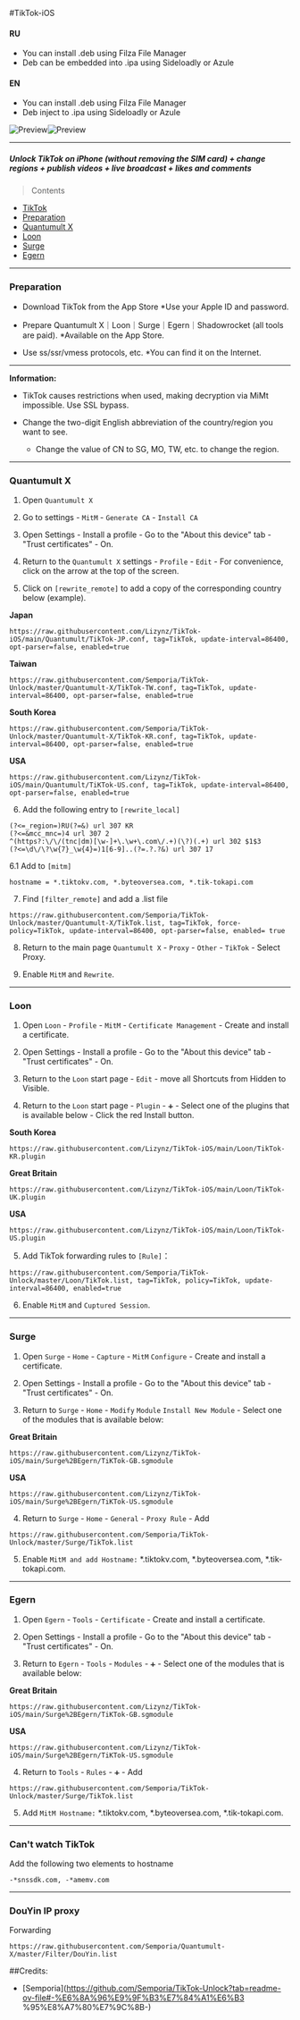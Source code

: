#TikTok-iOS

#### RU

- You can install .deb using Filza File Manager
- Deb can be embedded into .ipa using Sideloadly or Azule

#### EN

- You can install .deb using Filza File Manager
- Deb inject to .ipa using Sideloadly or Azule

![Preview](/1.png)![Preview](/2.png)

---

##### Unlock TikTok on iPhone (without removing the SIM card) + change regions + publish videos + live broadcast + likes and comments

> Contents

* [TikTok](#TikTok)
* [Preparation](#Preparation)
* [Quantumult X](#Quantumult-X)
* [Loon](#Loon)
* [Surge](#Surge)
* [Egern](#Egern)
---
### <a id="Preparation">Preparation </a>

- Download TikTok from the App Store
     *Use your Apple ID and password.

- Prepare Quantumult X｜Loon｜Surge｜Egern｜Shadowrocket (all tools are paid).
      *Available on the App Store.

- Use ss/ssr/vmess protocols, etc.
      *You can find it on the Internet.
---
**Information:**

- TikTok causes restrictions when used, making decryption via MiMt impossible. Use SSL bypass.

- Change the two-digit English abbreviation of the country/region you want to see.

     * Change the value of CN to SG, MO, TW, etc. to change the region.
---

### <a id="Quantumult-X"> Quantumult X </a>


1. Open `Quantumult X`

2. Go to settings - `MitM` - `Generate CA` - `Install CA`

3. Open Settings - Install a profile - Go to the "About this device" tab - "Trust certificates" - On.

4. Return to the `Quantumult X` settings - `Profile` - `Edit` - For convenience, click on the arrow at the top of the screen.

5. Click on `[rewrite_remote]` to add a copy of the corresponding country below (example).

**Japan**
```
https://raw.githubusercontent.com/Lizynz/TikTok-iOS/main/Quantumult/TikTok-JP.conf, tag=TikTok, update-interval=86400, opt-parser=false, enabled=true
```

**Taiwan**
```
https://raw.githubusercontent.com/Semporia/TikTok-Unlock/master/Quantumult-X/TikTok-TW.conf, tag=TikTok, update-interval=86400, opt-parser=false, enabled=true
```

**South Korea**
```
https://raw.githubusercontent.com/Semporia/TikTok-Unlock/master/Quantumult-X/TikTok-KR.conf, tag=TikTok, update-interval=86400, opt-parser=false, enabled=true
```

**USA**
```
https://raw.githubusercontent.com/Lizynz/TikTok-iOS/main/Quantumult/TiKTok-US.conf, tag=TikTok, update-interval=86400, opt-parser=false, enabled=true
```

6. Add the following entry to `[rewrite_local]`

```
(?<=_region=)RU(?=&) url 307 KR
(?<=&mcc_mnc=)4 url 307 2
^(https?:\/\/(tnc|dm)[\w-]+\.\w+\.com\/.+)(\?)(.+) url 302 $1$3
(?<=\d\/\?\w{7}_\w{4}=)1[6-9]..(?=.?.?&) url 307 17
```

6.1 Add to `[mitm]`

```
hostname = *.tiktokv.com, *.byteoversea.com, *.tik-tokapi.com
```

7. Find `[filter_remote]` and add a .list file

```
https://raw.githubusercontent.com/Semporia/TikTok-Unlock/master/Quantumult-X/TikTok.list, tag=TikTok, force-policy=TikTok, update-interval=86400, opt-parser=false, enabled= true
```

8. Return to the main page `Quantumult X` - `Proxy` - `Other` - `TikTok` - Select Proxy.

9. Enable `MitM` and `Rewrite`.
---

### <a id="Loon">Loon </a>

1. Open `Loon` - `Profile` - `MitM` - `Certificate Management` - Create and install a certificate.

2. Open Settings - Install a profile - Go to the "About this device" tab - "Trust certificates" - On.

3. Return to the `Loon` start page - `Edit` - move all Shortcuts from Hidden to Visible.

4. Return to the `Loon` start page - `Plugin` - `➕` - Select one of the plugins that is available below - Click the red Install button.

**South Korea**
```
https://raw.githubusercontent.com/Lizynz/TikTok-iOS/main/Loon/TikTok-KR.plugin
```

**Great Britain**
```
https://raw.githubusercontent.com/Lizynz/TikTok-iOS/main/Loon/TikTok-UK.plugin
```

**USA**
```
https://raw.githubusercontent.com/Lizynz/TikTok-iOS/main/Loon/TikTok-US.plugin
```

5. Add TikTok forwarding rules to `[Rule]`：

```
https://raw.githubusercontent.com/Semporia/TikTok-Unlock/master/Loon/TikTok.list, tag=TikTok, policy=TikTok, update-interval=86400, enabled=true
```

6. Enable `MitM` and `Cuptured Session`.

---

### <a id="Surge"> Surge </a>


1. Open `Surge` - `Home` - `Capture` - `MitM` `Configure` - Create and install a certificate.

2. Open Settings - Install a profile - Go to the "About this device" tab - "Trust certificates" - On.

3. Return to `Surge` - `Home` - `Modify` `Module` `Install New Module` - Select one of the modules that is available below:

**Great Britain**
```
https://raw.githubusercontent.com/Lizynz/TikTok-iOS/main/Surge%2BEgern/TiKTok-GB.sgmodule
```

**USA**
```
https://raw.githubusercontent.com/Lizynz/TikTok-iOS/main/Surge%2BEgern/TiKTok-US.sgmodule
```

4. Return to `Surge` - `Home` - `General` - `Proxy Rule` - Add

```
https://raw.githubusercontent.com/Semporia/TikTok-Unlock/master/Surge/TikTok.list
```

5. Enable `MitM and add Hostname:` *.tiktokv.com, *.byteoversea.com, *.tik-tokapi.com.

---

### <a id="Egern">Egern </a>


1. Open `Egern` - `Tools` - `Certificate` - Create and install a certificate.

2. Open Settings - Install a profile - Go to the "About this device" tab - "Trust certificates" - On.

3. Return to `Egern` - `Tools` - `Modules` - `➕` - Select one of the modules that is available below:


**Great Britain**
```
https://raw.githubusercontent.com/Lizynz/TikTok-iOS/main/Surge%2BEgern/TiKTok-GB.sgmodule
```

**USA**
```
https://raw.githubusercontent.com/Lizynz/TikTok-iOS/main/Surge%2BEgern/TiKTok-US.sgmodule
```

4. Return to `Tools` - `Rules` - `➕` - Add

```
https://raw.githubusercontent.com/Semporia/TikTok-Unlock/master/Surge/TikTok.list
```

5. Add `MitM Hostname:` *.tiktokv.com, *.byteoversea.com, *.tik-tokapi.com.

---
### <a id="Can't watch TikTok"> Can't watch TikTok</a>

Add the following two elements to hostname
```
-*snssdk.com, -*amemv.com
```

---
### <a id="DouYin IP proxy">DouYin IP proxy </a>

Forwarding

```
https://raw.githubusercontent.com/Semporia/Quantumult-X/master/Filter/DouYin.list
```

##Credits:
* [Semporia](https://github.com/Semporia/TikTok-Unlock?tab=readme-ov-file#-%E6%8A%96%E9%9F%B3%E7%84%A1%E6%B3 %95%E8%A7%80%E7%9C%8B-)
